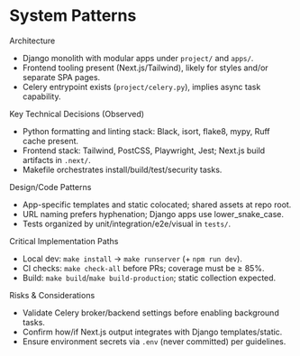 # System Patterns

Architecture
- Django monolith with modular apps under `project/` and `apps/`.
- Frontend tooling present (Next.js/Tailwind), likely for styles and/or separate SPA pages.
- Celery entrypoint exists (`project/celery.py`), implies async task capability.

Key Technical Decisions (Observed)
- Python formatting and linting stack: Black, isort, flake8, mypy, Ruff cache present.
- Frontend stack: Tailwind, PostCSS, Playwright, Jest; Next.js build artifacts in `.next/`.
- Makefile orchestrates install/build/test/security tasks.

Design/Code Patterns
- App-specific templates and static colocated; shared assets at repo root.
- URL naming prefers hyphenation; Django apps use lower_snake_case.
- Tests organized by unit/integration/e2e/visual in `tests/`.

Critical Implementation Paths
- Local dev: `make install` → `make runserver` (+ `npm run dev`).
- CI checks: `make check-all` before PRs; coverage must be ≥ 85%.
- Build: `make build`/`make build-production`; static collection expected.

Risks & Considerations
- Validate Celery broker/backend settings before enabling background tasks.
- Confirm how/if Next.js output integrates with Django templates/static.
- Ensure environment secrets via `.env` (never committed) per guidelines.

